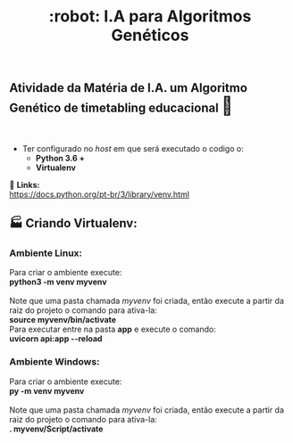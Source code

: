 <h1 align="center">
 :robot: I.A para Algoritmos Genéticos
</h1><br/>

## Atividade da Matéria de I.A. um Algoritmo Genético de timetabling educacional <span style="font-size: 32px"> :date:</span>

<br/>

- Ter configurado no <i>host</i> em que será executado o codigo o:<br/>
  - <strong>Python 3.6 + </strong> <br/>
  - <strong>Virtualenv </strong> <br/>

<span>:page_facing_up:</span> <strong>Links:</strong> <br/>
https://docs.python.org/pt-br/3/library/venv.html

## :factory: Criando Virtualenv: <br/>

### <strong>Ambiente Linux:</strong><br/>

Para criar o ambiente execute: <br/>
<strong>python3 -m venv myvenv</strong><br/><br/>
Note que uma pasta chamada <i>myvenv</i> foi criada,
então execute a partir da raiz do projeto o comando para ativa-la:<br/>
<strong>source myvenv/bin/activate</strong><br/>
Para executar entre na pasta
<strong>app</strong> e execute o comando:<br/>
<strong>uvicorn api:app --reload</strong><br/>

### <strong>Ambiente Windows:</strong><br/>

Para criar o ambiente execute: <br/>
<strong>py -m venv myvenv</strong><br/><br/>
Note que uma pasta chamada <i>myvenv</i> foi criada,
então execute a partir da raiz do projeto o comando para ativa-la:<br/>
<strong>. myvenv/Script/activate</strong><br/>

<!-- Para executar entre na pasta
<strong>app</strong> e execute o comando:<br/>
<strong>uvicorn main:app --reload</strong><br/> -->

<!-- ## :hammer: Instalação das Dependências:<br/>

Note que um arquivo <i>requeriments.txt</i> está na raiz do projeto, o mesmo contem todas as dependências do projeto, para instalar execute: <br/>
<strong>pip install -r requirements.txt</strong><br/> -->